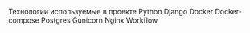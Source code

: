 Технологии используемые в проекте
Python
Django
Docker
Docker-compose
Postgres
Gunicorn
Nginx
Workflow
